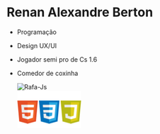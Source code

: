 # **Renan Alexandre Berton**

- Programação 
- Design UX/UI
- Jogador semi pro de Cs 1.6
- Comedor de coxinha

  <img alt="Rafa-Js" height="auto" width="30%" src= "https://github-readme-stats.vercel.app/api/top-langs/?username=renanberton&themes=dark"><br>
  <img alt="Rafa-Js" height="auto" width="30%" src= "https://github.com/renanberton/renanberton/blob/main/icones.png">

